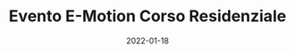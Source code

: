---
title: "Evento E-Motion Corso Residenziale"
date: "2022-01-18"
taxonomy: 
    tag: [evento-emotion-corso-resdenziale]
content:
    items: '@self.children'
---